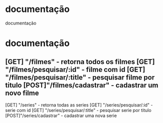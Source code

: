 # documentação
documentação
# documentação

[GET] "/filmes" - retorna todos os filmes
[GET] "/filmes/pesquisar/:id" - filme com id 
[GET] "/filmes/pesquisar/:title" - pesquisar filme por titulo
[POST]"/filmes/cadastrar" - cadastrar um novo filme
------------------------------------------------
[GET] "/series" - retorna todas as series
[GET] "/series/pesquisar/:id" - serie com id 
[GET] "/series/pesquisar/:title" - pesquisar serie por titulo
[POST]"/series/cadastrar" - cadastrar uma nova serie